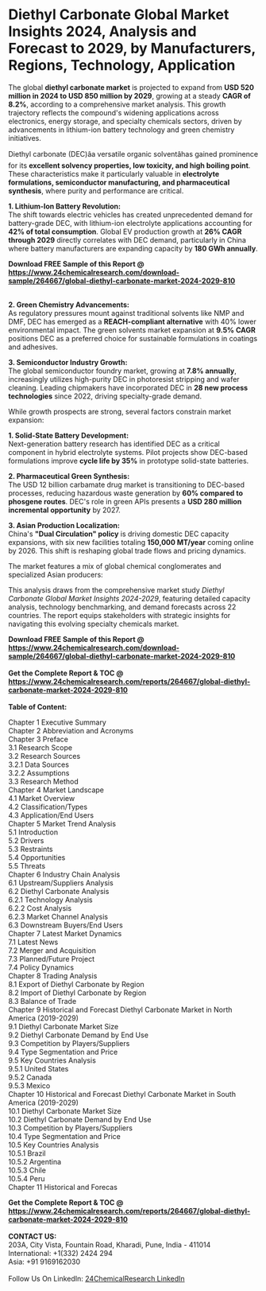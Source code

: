 <h1>Diethyl Carbonate Global Market Insights 2024, Analysis and Forecast to 2029, by Manufacturers, Regions, Technology, Application</h1><p>The global <strong>diethyl carbonate market</strong> is projected to expand from <strong>USD 520 million in 2024 to USD 850 million by 2029</strong>, growing at a steady <strong>CAGR of 8.2%</strong>, according to a comprehensive market analysis. This growth trajectory reflects the compound's widening applications across electronics, energy storage, and specialty chemicals sectors, driven by advancements in lithium-ion battery technology and green chemistry initiatives.</p><p>Diethyl carbonate (DEC)âa versatile organic solventâhas gained prominence for its <strong>excellent solvency properties, low toxicity, and high boiling point</strong>. These characteristics make it particularly valuable in <strong>electrolyte formulations, semiconductor manufacturing, and pharmaceutical synthesis</strong>, where purity and performance are critical.</p><p><strong>1. Lithium-Ion Battery Revolution:</strong><br>
The shift towards electric vehicles has created unprecedented demand for battery-grade DEC, with lithium-ion electrolyte applications accounting for <strong>42% of total consumption</strong>. Global EV production growth at <strong>26% CAGR through 2029</strong> directly correlates with DEC demand, particularly in China where battery manufacturers are expanding capacity by <strong>180 GWh annually</strong>.</p><div><b>Download FREE Sample of this Report @ 
            <a href="https://www.24chemicalresearch.com/download-sample/264667/global-diethyl-carbonate-market-2024-2029-810">
            https://www.24chemicalresearch.com/download-sample/264667/global-diethyl-carbonate-market-2024-2029-810</a></b></div><br><p><strong>2. Green Chemistry Advancements:</strong><br>
As regulatory pressures mount against traditional solvents like NMP and DMF, DEC has emerged as a <strong>REACH-compliant alternative</strong> with 40% lower environmental impact. The green solvents market expansion at <strong>9.5% CAGR</strong> positions DEC as a preferred choice for sustainable formulations in coatings and adhesives.</p><p><strong>3. Semiconductor Industry Growth:</strong><br>
The global semiconductor foundry market, growing at <strong>7.8% annually</strong>, increasingly utilizes high-purity DEC in photoresist stripping and wafer cleaning. Leading chipmakers have incorporated DEC in <strong>28 new process technologies</strong> since 2022, driving specialty-grade demand.</p><p>While growth prospects are strong, several factors constrain market expansion:</p><p><strong>1. Solid-State Battery Development:</strong><br>
Next-generation battery research has identified DEC as a critical component in hybrid electrolyte systems. Pilot projects show DEC-based formulations improve <strong>cycle life by 35%</strong> in prototype solid-state batteries.</p><p><strong>2. Pharmaceutical Green Synthesis:</strong><br>
The USD 12 billion carbamate drug market is transitioning to DEC-based processes, reducing hazardous waste generation by <strong>60% compared to phosgene routes</strong>. DEC's role in green APIs presents a <strong>USD 280 million incremental opportunity</strong> by 2027.</p><p><strong>3. Asian Production Localization:</strong><br>
China's <strong>"Dual Circulation" policy</strong> is driving domestic DEC capacity expansions, with six new facilities totaling <strong>150,000 MT/year</strong> coming online by 2026. This shift is reshaping global trade flows and pricing dynamics.</p><p>The market features a mix of global chemical conglomerates and specialized Asian producers:</p><p>This analysis draws from the comprehensive market study <em>Diethyl Carbonate Global Market Insights 2024-2029</em>, featuring detailed capacity analysis, technology benchmarking, and demand forecasts across 22 countries. The report equips stakeholders with strategic insights for navigating this evolving specialty chemicals market.</p><div><b>Download FREE Sample of this Report @ 
            <a href="https://www.24chemicalresearch.com/download-sample/264667/global-diethyl-carbonate-market-2024-2029-810">
            https://www.24chemicalresearch.com/download-sample/264667/global-diethyl-carbonate-market-2024-2029-810</a></b></div><br><div><b>Get the Complete Report & TOC @ 
            <a href="https://www.24chemicalresearch.com/reports/264667/global-diethyl-carbonate-market-2024-2029-810">
            https://www.24chemicalresearch.com/reports/264667/global-diethyl-carbonate-market-2024-2029-810</a></b></div><br>
            <b>Table of Content:</b><p>Chapter 1 Executive Summary<br />
Chapter 2 Abbreviation and Acronyms<br />
Chapter 3 Preface<br />
3.1 Research Scope<br />
3.2 Research Sources<br />
3.2.1 Data Sources<br />
3.2.2 Assumptions<br />
3.3 Research Method<br />
Chapter 4 Market Landscape<br />
4.1 Market Overview<br />
4.2 Classification/Types<br />
4.3 Application/End Users<br />
Chapter 5 Market Trend Analysis<br />
5.1 Introduction<br />
5.2 Drivers<br />
5.3 Restraints<br />
5.4 Opportunities<br />
5.5 Threats<br />
Chapter 6 Industry Chain Analysis<br />
6.1 Upstream/Suppliers Analysis<br />
6.2 Diethyl Carbonate Analysis<br />
6.2.1 Technology Analysis<br />
6.2.2 Cost Analysis<br />
6.2.3 Market Channel Analysis<br />
6.3 Downstream Buyers/End Users<br />
Chapter 7 Latest Market Dynamics<br />
7.1 Latest News<br />
7.2 Merger and Acquisition<br />
7.3 Planned/Future Project<br />
7.4 Policy Dynamics<br />
Chapter 8 Trading Analysis<br />
8.1 Export of Diethyl Carbonate by Region<br />
8.2 Import of Diethyl Carbonate by Region<br />
8.3 Balance of Trade<br />
Chapter 9 Historical and Forecast Diethyl Carbonate Market in North America (2019-2029)<br />
9.1 Diethyl Carbonate Market Size<br />
9.2 Diethyl Carbonate Demand by End Use<br />
9.3 Competition by Players/Suppliers<br />
9.4 Type Segmentation and Price<br />
9.5 Key Countries Analysis<br />
9.5.1 United States<br />
9.5.2 Canada<br />
9.5.3 Mexico<br />
Chapter 10 Historical and Forecast Diethyl Carbonate Market in South America (2019-2029)<br />
10.1 Diethyl Carbonate Market Size<br />
10.2 Diethyl Carbonate Demand by End Use<br />
10.3 Competition by Players/Suppliers<br />
10.4 Type Segmentation and Price<br />
10.5 Key Countries Analysis<br />
10.5.1 Brazil<br />
10.5.2 Argentina<br />
10.5.3 Chile<br />
10.5.4 Peru<br />
Chapter 11 Historical and Forecas</p><div><b>Get the Complete Report & TOC @ 
            <a href="https://www.24chemicalresearch.com/reports/264667/global-diethyl-carbonate-market-2024-2029-810">
            https://www.24chemicalresearch.com/reports/264667/global-diethyl-carbonate-market-2024-2029-810</a></b></div><br><b>CONTACT US:</b><br>
            203A, City Vista, Fountain Road, Kharadi, Pune, India - 411014<br>
            International: +1(332) 2424 294<br>
            Asia: +91 9169162030 <br><br>
            Follow Us On LinkedIn: <a href="https://www.linkedin.com/company/24chemicalresearch/">24ChemicalResearch LinkedIn</a>